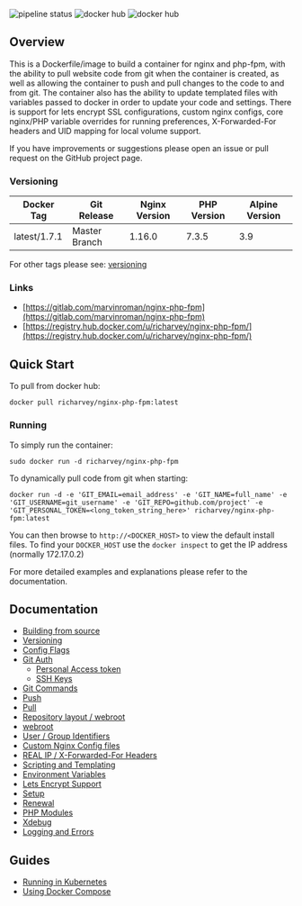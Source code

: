 ![pipeline status](https://gitlab.com/marvinroman/nginx-php-fpm/badges/master/pipeline.svg)
![docker hub](https://img.shields.io/docker/pulls/richarvey/nginx-php-fpm.svg?style=flat-square)
![docker hub](https://img.shields.io/docker/stars/richarvey/nginx-php-fpm.svg?style=flat-square)

## Overview
This is a Dockerfile/image to build a container for nginx and php-fpm, with the ability to pull website code from git when the container is created, as well as allowing the container to push and pull changes to the code to and from git. The container also has the ability to update templated files with variables passed to docker in order to update your code and settings. There is support for lets encrypt SSL configurations, custom nginx configs, core nginx/PHP variable overrides for running preferences, X-Forwarded-For headers and UID mapping for local volume support.

If you have improvements or suggestions please open an issue or pull request on the GitHub project page.

### Versioning
| Docker Tag | Git Release | Nginx Version | PHP Version | Alpine Version |
|-----|-------|-----|--------|--------|
| latest/1.7.1 | Master Branch |1.16.0 | 7.3.5 | 3.9 |

For other tags please see: [versioning](https://gitlab.com/marvinroman/nginx-php-fpm/blob/master/docs/versioning.md)

### Links
- [https://gitlab.com/marvinroman/nginx-php-fpm](https://gitlab.com/marvinroman/nginx-php-fpm)
- [https://registry.hub.docker.com/u/richarvey/nginx-php-fpm/](https://registry.hub.docker.com/u/richarvey/nginx-php-fpm/)

## Quick Start
To pull from docker hub:
```
docker pull richarvey/nginx-php-fpm:latest
```
### Running
To simply run the container:
```
sudo docker run -d richarvey/nginx-php-fpm
```
To dynamically pull code from git when starting:
```
docker run -d -e 'GIT_EMAIL=email_address' -e 'GIT_NAME=full_name' -e 'GIT_USERNAME=git_username' -e 'GIT_REPO=github.com/project' -e 'GIT_PERSONAL_TOKEN=<long_token_string_here>' richarvey/nginx-php-fpm:latest
```

You can then browse to ```http://<DOCKER_HOST>``` to view the default install files. To find your ```DOCKER_HOST``` use the ```docker inspect``` to get the IP address (normally 172.17.0.2)

For more detailed examples and explanations please refer to the documentation.
## Documentation

- [Building from source](https://gitlab.com/marvinroman/nginx-php-fpm/blob/master/docs/building.md)
- [Versioning](https://gitlab.com/marvinroman/nginx-php-fpm/blob/master/docs/versioning.md)
- [Config Flags](https://gitlab.com/marvinroman/nginx-php-fpm/blob/master/docs/config_flags.md)
- [Git Auth](https://gitlab.com/marvinroman/nginx-php-fpm/blob/master/docs/git_auth.md)
  - [Personal Access token](https://gitlab.com/marvinroman/nginx-php-fpm/blob/master/docs/git_auth.md#personal-access-token)
  - [SSH Keys](https://gitlab.com/marvinroman/nginx-php-fpm/blob/master/docs/git_auth.md#ssh-keys)
- [Git Commands](https://gitlab.com/marvinroman/nginx-php-fpm/blob/master/docs/git_commands.md)
 - [Push](https://gitlab.com/marvinroman/nginx-php-fpm/blob/master/docs/git_commands.md#push-code-to-git)
 - [Pull](https://gitlab.com/marvinroman/nginx-php-fpm/blob/master/docs/git_commands.md#pull-code-from-git-refresh)
- [Repository layout / webroot](https://gitlab.com/marvinroman/nginx-php-fpm/blob/master/docs/repo_layout.md)
 - [webroot](https://gitlab.com/marvinroman/nginx-php-fpm/blob/master/docs/repo_layout.md#src--webroot)
- [User / Group Identifiers](https://gitlab.com/marvinroman/nginx-php-fpm/blob/master/docs/UID_GID_Mapping.md)
- [Custom Nginx Config files](https://gitlab.com/marvinroman/nginx-php-fpm/blob/master/docs/nginx_configs.md)
 - [REAL IP / X-Forwarded-For Headers](https://gitlab.com/marvinroman/nginx-php-fpm/blob/master/docs/nginx_configs.md#real-ip--x-forwarded-for-headers)
- [Scripting and Templating](https://gitlab.com/marvinroman/nginx-php-fpm/blob/master/docs/scripting_templating.md)
 - [Environment Variables](https://gitlab.com/marvinroman/nginx-php-fpm/blob/master/docs/scripting_templating.md#using-environment-variables--templating)
- [Lets Encrypt Support](https://gitlab.com/marvinroman/nginx-php-fpm/blob/master/docs/lets_encrypt.md)
 - [Setup](https://gitlab.com/marvinroman/nginx-php-fpm/blob/master/docs/lets_encrypt.md#setup)
 - [Renewal](https://gitlab.com/marvinroman/nginx-php-fpm/blob/master/docs/lets_encrypt.md#renewal)
- [PHP Modules](https://gitlab.com/marvinroman/nginx-php-fpm/blob/master/docs/php_modules.md)
- [Xdebug](https://gitlab.com/marvinroman/nginx-php-fpm/blob/master/docs/xdebug.md)
- [Logging and Errors](https://gitlab.com/marvinroman/nginx-php-fpm/blob/master/docs/logs.md)

## Guides
- [Running in Kubernetes](https://gitlab.com/marvinroman/nginx-php-fpm/blob/master/docs/guides/kubernetes.md)
- [Using Docker Compose](https://gitlab.com/marvinroman/nginx-php-fpm/blob/master/docs/guides/docker_compose.md)

